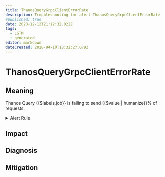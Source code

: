 ```yaml
---
title: ThanosQueryGrpcClientErrorRate
description: Troubleshooting for alert ThanosQueryGrpcClientErrorRate
#published: true
date: 2023-12-12T21:12:32.022Z
tags: 
  - LGTM
  - generated
editor: markdown
dateCreated: 2020-04-10T18:32:27.079Z
---
```


# ThanosQueryGrpcClientErrorRate

## Meaning
[//]: # "Short paragraph that explains what the alert means"
Thanos Query {{$labels.job}} is failing to send {{$value | humanize}}% of requests.

<details>
  <summary>Alert Rule</summary>

{{% rule "thanos/thanos-query.yml" "ThanosQueryGrpcClientErrorRate" %}}

{{% comment %}}

```yaml
alert: ThanosQueryGrpcClientErrorRate
expr: (sum by (job) (rate(grpc_client_handled_total{grpc_code!="OK", job=~".*thanos-query.*"}[5m])) / sum by (job) (rate(grpc_client_started_total{job=~".*thanos-query.*"}[5m]))) * 100 > 5
for: 5m
labels:
    severity: warning
annotations:
    summary: Thanos Query Grpc Client Error Rate (instance {{ $labels.instance }})
    description: |-
        Thanos Query {{$labels.job}} is failing to send {{$value | humanize}}% of requests.
          VALUE = {{ $value }}
          LABELS = {{ $labels }}
    runbook: https://github.com/srerun/prometheus-alerts/blob/main/content/runbooks/thanos-query/ThanosQueryGrpcClientErrorRate.md

```

{{% /comment %}}

</details>


## Impact
[//]: # "What could / will happen if the alert is not addressed"



## Diagnosis
[//]: # "Steps to take to identify the cause of the problem"



## Mitigation
[//]: # "The steps necessary to resolve the alert"
